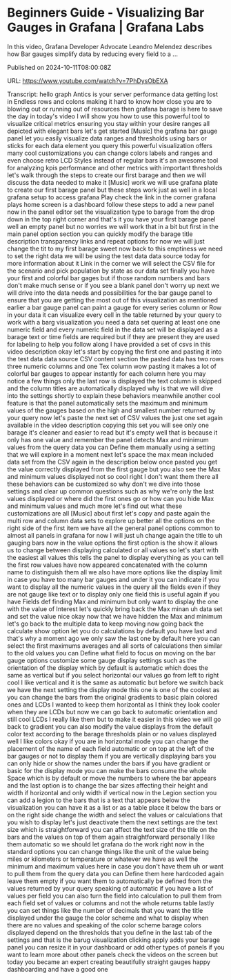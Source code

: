 # Beginners Guide - Visualizing Bar Gauges in Grafana | Grafana Labs

In this video, Grafana Developer Advocate Leandro Melendez describes how Bar gauges simplify data by reducing every field to a ...

Published on 2024-10-11T08:00:08Z

URL: https://www.youtube.com/watch?v=7PhDysObEXA

Transcript: hello graph Antics is your server performance data getting lost in Endless rows and colons making it hard to know how close you are to blowing out or running out of resources then grafana barage is here to save the day in today's video I will show you how to use this powerful tool to visualize critical metrics ensuring you stay within your desire ranges all depicted with elegant bars let's get started [Music] the grafana bar gauge panel let you easily visualize data ranges and thresholds using bars or sticks for each data element you query this powerful visualization offers many cool customizations you can change colors labels and ranges and even choose retro LCD Styles instead of regular bars it's an awesome tool for analyzing kpis performance and other metrics with important thresholds let's walk through the steps to create our first barage and then we will discuss the data needed to make it [Music] work we will use grafana plate to create our first barage panel but these steps work just as well in a local grafana setup to access grafana Play check the link in the corner grafana plays home screen is a dashboard follow these steps to add a new panel now in the panel editor set the visualization type to barage from the drop down in the top right corner and that's it you have your first barage panel well an empty panel but no worries we will work that in a bit but first in the main panel option section you can quickly modify the barage title description transparency links and repeat options for now we will just change the tit to my first barage sweet now back to this emptiness we need to set the right data we will be using the test data data source today for more information about it Link in the corner we will select the CSV file for the scenario and pick population by state as our data set finally you have your first and colorful bar gages but if those random numbers and bars don't make much sense or if you see a blank panel don't worry up next we will drive into the data needs and possibilities for the bar gauge panel to ensure that you are getting the most out of this visualization as mentioned earlier a bar gauge panel can paint a gauge for every series column or Row in your data it can visualize every cell in the table returned by your query to work with a barg visualization you need a data set quering at least one one numeric field and every numeric field in the data set will be displayed as a barage text or time fields are required but if they are present they are used for labeling to help you follow along I have provided a set of csvs in this video description okay let's start by copying the first one and pasting it into the test data data source CSV content section the pasted data has two rows three numeric columns and one Tex column wow pasting it makes a lot of colorful bar gauges to appear instantly for each column here you may notice a few things only the last row is displayed the text column is skipped and the column titles are automatically displayed why is that we will dive into the settings shortly to explain these behaviors meanwhile another cool feature is that the panel automatically sets the maximum and minimum values of the gauges based on the high and smallest number returned by your query now let's paste the next set of CSV values the just one set again available in the video description copying this set you will see only one barage it's cleaner and easier to read but it's empty well that is because it only has one value and remember the panel detects Max and minimum values from the query data you can Define them manually using a setting that we will explore in a moment next let's space the max mean included data set from the CSV again in the description below once pasted you get the value correctly displayed from the first gauge but you also see the Max and minimum values displayed not so cool right I don't want them there all these behaviors can be customized so why don't we dive into those settings and clear up common questions such as why we're only the last values displayed or where did the first ones go or how can you hide Max and minimum values and much more let's find out what these customizations are all [Music] about first let's copy and paste again the multi row and column data sets to explore up better all the options on the right side of the first item we have all the general panel options common to almost all panels in grafana for now I will just uh change again the title to uh gauging bars now in the value options the first option is the show it allows us to change between displaying calculated or all values so let's start with the easiest all values this tells the panel to display everything as you can tell the first row values have now appeared concatenated with the column name to distinguish them all we also have more options like the display limit in case you have too many bar gauges and under it you can indicate if you want to display all the numeric values in the query all the fields even if they are not gauge like text or to display only one field this is useful again if you have Fields def finding Max and minimum but only want to display the one with the value of Interest let's quickly bring back the Max minan uh data set and set the value nice okay now that we have hidden the Max and minimum let's go back to the multiple data to keep moving now going back the calculate show option let you do calculations by default you have last and that's why a moment ago we only saw the last one by default here you can select the first maximums averages and all sorts of calculations then similar to the old values you can Define what field to focus on moving on the bar gauge options customize some gauge display settings such as the orientation of the display which by default is automatic which does the same as vertical but if you select horizontal our values go from left to right cool I like vertical and it is the same as automatic but before we switch back we have the next setting the display mode this one is one of the coolest as you can change the bars from the original gradients to basic plain colored ones and LCDs I wanted to keep them horizontal as I think they look cooler when they are LCDs but now we can go back to automatic orientation and still cool LCDs I really like them but to make it easier in this video we will go back to gradient you can also modify the value displays from the default color text according to the barage thresholds plain or no values displayed well I like colors okay if you are in horizontal mode you can change the placement of the name of each field automatic or on top at the left of the bar gauges or not to display them if you are vertically displaying bars you can only hide or show the names under the bars if you have gradient or basic for the display mode you can make the bars consume the whole Space which is by default or move the numbers to where the bar appears and the last option is to change the bar sizes affecting their height and width if horizontal and only width if vertical now in the Legion section you can add a legion to the bars that is a text that appears below the visualization you can have it as a list or as a table place it below the bars or on the right side change the width and select the values or calculations that you wish to display let's just deactivate them the next settings are the text size which is straightforward you can affect the text size of the title on the bars and the values on top of them again straightforward personally I like them automatic so we should let grafana do the work right now in the standard options you can change things like the unit of the value being miles or kilometers or temperature or whatever we have as well the minimum and maximum values here in case you don't have them uh or want to pull them from the query data you can Define them here hardcoded again leave them empty if you want them to automatically be defined from the values returned by your query speaking of automatic if you have a list of values per field you can also turn the field into calculation to pull them from each field set of values or columns and not the whole returns table lastly you can set things like the number of decimals that you want the title displayed under the gauge the color scheme and what to display when there are no values and speaking of the color scheme barage colors displayed depend on the thresholds that you define in the last tab of the settings and that is the barug visualization clicking apply adds your barage panel you can resize it in your dashboard or add other types of panels if you want to learn more about other panels check the videos on the screen but today you became an expert creating beautifully straight gauges happy dashboarding and have a good one

